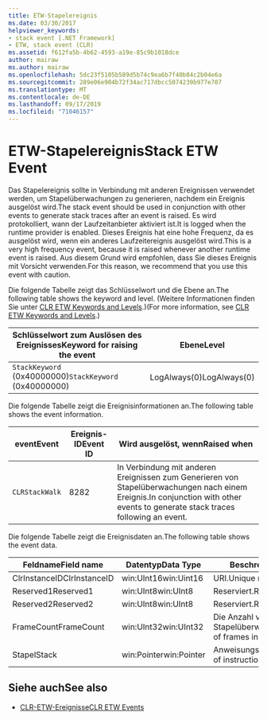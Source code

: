 ```yaml
---
title: ETW-Stapelereignis
ms.date: 03/30/2017
helpviewer_keywords:
- stack event [.NET Framework]
- ETW, stack event (CLR)
ms.assetid: f612fa5b-4b62-4593-a19e-85c9b1018dce
author: mairaw
ms.author: mairaw
ms.openlocfilehash: 5dc23f5105b589d5b74c9ea6b7f40b84c2b04e6a
ms.sourcegitcommit: 289e06e904b72f34ac717dbcc5074239b977e707
ms.translationtype: MT
ms.contentlocale: de-DE
ms.lasthandoff: 09/17/2019
ms.locfileid: "71046157"
---
```

# <a name="stack-etw-event"></a><span data-ttu-id="90389-102">ETW-Stapelereignis</span><span class="sxs-lookup"><span data-stu-id="90389-102">Stack ETW Event</span></span>
<span data-ttu-id="90389-103">Das Stapelereignis sollte in Verbindung mit anderen Ereignissen verwendet werden, um Stapelüberwachungen zu generieren, nachdem ein Ereignis ausgelöst wird.</span><span class="sxs-lookup"><span data-stu-id="90389-103">The stack event should be used in conjunction with other events to generate stack traces after an event is raised.</span></span> <span data-ttu-id="90389-104">Es wird protokolliert, wann der Laufzeitanbieter aktiviert ist.</span><span class="sxs-lookup"><span data-stu-id="90389-104">It is logged when the runtime provider is enabled.</span></span> <span data-ttu-id="90389-105">Dieses Ereignis hat eine hohe Frequenz, da es ausgelöst wird, wenn ein anderes Laufzeitereignis ausgelöst wird.</span><span class="sxs-lookup"><span data-stu-id="90389-105">This is a very high frequency event, because it is raised whenever another runtime event is raised.</span></span> <span data-ttu-id="90389-106">Aus diesem Grund wird empfohlen, dass Sie dieses Ereignis mit Vorsicht verwenden.</span><span class="sxs-lookup"><span data-stu-id="90389-106">For this reason, we recommend that you use this event with caution.</span></span>  
  
 <span data-ttu-id="90389-107">Die folgende Tabelle zeigt das Schlüsselwort und die Ebene an.</span><span class="sxs-lookup"><span data-stu-id="90389-107">The following table shows the keyword and level.</span></span> <span data-ttu-id="90389-108">(Weitere Informationen finden Sie unter [CLR ETW Keywords and Levels](clr-etw-keywords-and-levels.md).)</span><span class="sxs-lookup"><span data-stu-id="90389-108">(For more information, see [CLR ETW Keywords and Levels](clr-etw-keywords-and-levels.md).)</span></span>  
  
|<span data-ttu-id="90389-109">Schlüsselwort zum Auslösen des Ereignisses</span><span class="sxs-lookup"><span data-stu-id="90389-109">Keyword for raising the event</span></span>|<span data-ttu-id="90389-110">Ebene</span><span class="sxs-lookup"><span data-stu-id="90389-110">Level</span></span>|  
|-----------------------------------|-----------|  
|<span data-ttu-id="90389-111">`StackKeyword` (0x40000000)</span><span class="sxs-lookup"><span data-stu-id="90389-111">`StackKeyword` (0x40000000)</span></span>|<span data-ttu-id="90389-112">LogAlways(0)</span><span class="sxs-lookup"><span data-stu-id="90389-112">LogAlways(0)</span></span>|  
  
 <span data-ttu-id="90389-113">Die folgende Tabelle zeigt die Ereignisinformationen an.</span><span class="sxs-lookup"><span data-stu-id="90389-113">The following table shows the event information.</span></span>  
  
|<span data-ttu-id="90389-114">event</span><span class="sxs-lookup"><span data-stu-id="90389-114">Event</span></span>|<span data-ttu-id="90389-115">Ereignis-ID</span><span class="sxs-lookup"><span data-stu-id="90389-115">Event ID</span></span>|<span data-ttu-id="90389-116">Wird ausgelöst, wenn</span><span class="sxs-lookup"><span data-stu-id="90389-116">Raised when</span></span>|  
|-----------|--------------|-----------------|  
|`CLRStackWalk`|<span data-ttu-id="90389-117">82</span><span class="sxs-lookup"><span data-stu-id="90389-117">82</span></span>|<span data-ttu-id="90389-118">In Verbindung mit anderen Ereignissen zum Generieren von Stapelüberwachungen nach einem Ereignis.</span><span class="sxs-lookup"><span data-stu-id="90389-118">In conjunction with other events to generate stack traces following an event.</span></span>|  
  
 <span data-ttu-id="90389-119">Die folgende Tabelle zeigt die Ereignisdaten an.</span><span class="sxs-lookup"><span data-stu-id="90389-119">The following table shows the event data.</span></span>  
  
|<span data-ttu-id="90389-120">Feldname</span><span class="sxs-lookup"><span data-stu-id="90389-120">Field name</span></span>|<span data-ttu-id="90389-121">Datentyp</span><span class="sxs-lookup"><span data-stu-id="90389-121">Data Type</span></span>|<span data-ttu-id="90389-122">Beschreibung</span><span class="sxs-lookup"><span data-stu-id="90389-122">Description</span></span>|  
|----------------|---------------|-----------------|  
|<span data-ttu-id="90389-123">ClrInstanceID</span><span class="sxs-lookup"><span data-stu-id="90389-123">ClrInstanceID</span></span>|<span data-ttu-id="90389-124">win:UInt16</span><span class="sxs-lookup"><span data-stu-id="90389-124">win:Uint16</span></span>|<span data-ttu-id="90389-125">URI.</span><span class="sxs-lookup"><span data-stu-id="90389-125">Unique runtime identifier.</span></span>|  
|<span data-ttu-id="90389-126">Reserved1</span><span class="sxs-lookup"><span data-stu-id="90389-126">Reserved1</span></span>|<span data-ttu-id="90389-127">win:UInt8</span><span class="sxs-lookup"><span data-stu-id="90389-127">win:UInt8</span></span>|<span data-ttu-id="90389-128">Reserviert.</span><span class="sxs-lookup"><span data-stu-id="90389-128">Reserved.</span></span>|  
|<span data-ttu-id="90389-129">Reserved2</span><span class="sxs-lookup"><span data-stu-id="90389-129">Reserved2</span></span>|<span data-ttu-id="90389-130">win:UInt8</span><span class="sxs-lookup"><span data-stu-id="90389-130">win:UInt8</span></span>|<span data-ttu-id="90389-131">Reserviert.</span><span class="sxs-lookup"><span data-stu-id="90389-131">Reserved.</span></span>|  
|<span data-ttu-id="90389-132">FrameCount</span><span class="sxs-lookup"><span data-stu-id="90389-132">FrameCount</span></span>|<span data-ttu-id="90389-133">win:UInt32</span><span class="sxs-lookup"><span data-stu-id="90389-133">win:UInt32</span></span>|<span data-ttu-id="90389-134">Die Anzahl von Frames in der Stapelüberwachung.</span><span class="sxs-lookup"><span data-stu-id="90389-134">The number of frames in the stack trace.</span></span>|  
|<span data-ttu-id="90389-135">Stapel</span><span class="sxs-lookup"><span data-stu-id="90389-135">Stack</span></span>|<span data-ttu-id="90389-136">win:Pointer</span><span class="sxs-lookup"><span data-stu-id="90389-136">win:Pointer</span></span>|<span data-ttu-id="90389-137">Anweisungszeigerspalten.</span><span class="sxs-lookup"><span data-stu-id="90389-137">Columns of instruction pointers.</span></span>|  
  
## <a name="see-also"></a><span data-ttu-id="90389-138">Siehe auch</span><span class="sxs-lookup"><span data-stu-id="90389-138">See also</span></span>

- [<span data-ttu-id="90389-139">CLR-ETW-Ereignisse</span><span class="sxs-lookup"><span data-stu-id="90389-139">CLR ETW Events</span></span>](clr-etw-events.md)
